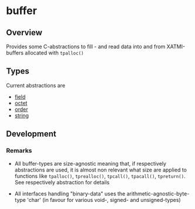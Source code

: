 # buffer

## Overview

Provides some C-abstractions to fill - and read data into and from XATMI-buffers allocated with `tpalloc()`

## Types

Current abstractions are 

- [field](documentation/field.md)
- [octet](documentation/octet.md)
- [order](documentation/order.md)
- [string](documentation/string.md)

## Development

### Remarks

- All buffer-types are size-agnostic meaning that, if respectively abstractions are used, it is almost non relevant what size are applied to functions like `tpalloc()`, `tprealloc()`, `tpcall()`, `tpacall()`, `tpreturn()`. See respectively abstraction for details

- All interfaces handling "binary-data" uses the arithmetic-agnostic-byte-type 'char' (in favour for various void-, signed- and unsigned-types)


